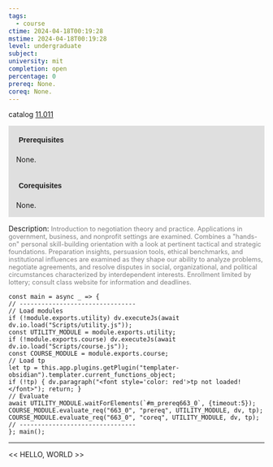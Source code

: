 ```yaml
---
tags:
  - course
ctime: 2024-04-18T00:19:28
mstime: 2024-04-18T00:19:28
level: undergraduate
subject: 
university: mit
completion: open
percentage: 0
prereq: None.
coreq: None.
---
```


catalog [11.011](http://student.mit.edu/catalog/m11a.html#11.011)

<span style="display: block; padding: 15px; background-color: rgb(100, 100, 100, 0.2);"><font id="m_prereq663_0" style="display: block; font-family: Arial, sans-serif; font-weight: bold; padding: 5px">Prerequisites</font><br><span id="prereq663_0">None.</span></span>
<span style="display: block; padding: 15px; background-color: rgb(100, 100, 100, 0.2);"><font id="m_coreq663_0" style="display: block; font-family: Arial, sans-serif; font-weight: bold; padding: 5px">Corequisites</font><br><span id="coreq663_0">None.</span></span>

<font style="">Description:</font>
<font style="color: grey; font-size: 0.8rem;">Introduction to negotiation theory and practice. Applications in government, business, and nonprofit settings are examined. Combines a "hands-on" personal skill-building orientation with a look at pertinent tactical and strategic foundations. Preparation insights, persuasion tools, ethical benchmarks, and institutional influences are examined as they shape our ability to analyze problems, negotiate agreements, and resolve disputes in social, organizational, and political circumstances characterized by interdependent interests. Enrollment limited by lottery; consult class website for information and deadlines.</font>

```dataviewjs
const main = async _ => {
// --------------------------------
// Load modules
if (!module.exports.utility) dv.executeJs(await dv.io.load("Scripts/utility.js"));
const UTILITY_MODULE = module.exports.utility;
if (!module.exports.course) dv.executeJs(await dv.io.load("Scripts/course.js"));
const COURSE_MODULE = module.exports.course;
// Load tp
let tp = this.app.plugins.getPlugin("templater-obsidian").templater.current_functions_object;
if (!tp) { dv.paragraph("<font style='color: red'>tp not loaded!</font>"); return; }
// Evaluate
await UTILITY_MODULE.waitForElements(`#m_prereq663_0`, {timeout:5});
COURSE_MODULE.evaluate_req("663_0", "prereq", UTILITY_MODULE, dv, tp);
COURSE_MODULE.evaluate_req("663_0", "coreq", UTILITY_MODULE, dv, tp);
// --------------------------------
}; main();
```

---

<< HELLO, WORLD >>
